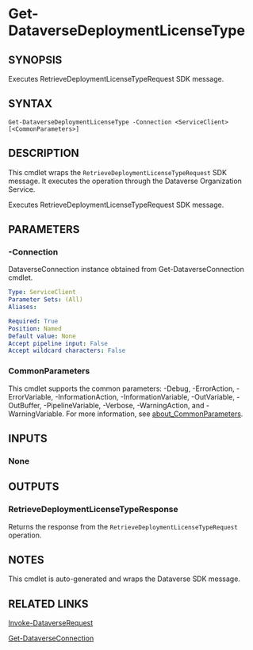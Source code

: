 # Get-DataverseDeploymentLicenseType

## SYNOPSIS
Executes RetrieveDeploymentLicenseTypeRequest SDK message.

## SYNTAX

```
Get-DataverseDeploymentLicenseType -Connection <ServiceClient> [<CommonParameters>]
```

## DESCRIPTION

This cmdlet wraps the `RetrieveDeploymentLicenseTypeRequest` SDK message. It executes the operation through the Dataverse Organization Service.

Executes RetrieveDeploymentLicenseTypeRequest SDK message.

## PARAMETERS

### -Connection
DataverseConnection instance obtained from Get-DataverseConnection cmdlet.

```yaml
Type: ServiceClient
Parameter Sets: (All)
Aliases:

Required: True
Position: Named
Default value: None
Accept pipeline input: False
Accept wildcard characters: False
```
### CommonParameters
This cmdlet supports the common parameters: -Debug, -ErrorAction, -ErrorVariable, -InformationAction, -InformationVariable, -OutVariable, -OutBuffer, -PipelineVariable, -Verbose, -WarningAction, and -WarningVariable. For more information, see [about_CommonParameters](http://go.microsoft.com/fwlink/?LinkID=113216).

## INPUTS

### None

## OUTPUTS

### RetrieveDeploymentLicenseTypeResponse

Returns the response from the `RetrieveDeploymentLicenseTypeRequest` operation.

## NOTES

This cmdlet is auto-generated and wraps the Dataverse SDK message.

## RELATED LINKS

[Invoke-DataverseRequest](Invoke-DataverseRequest.md)

[Get-DataverseConnection](Get-DataverseConnection.md)

